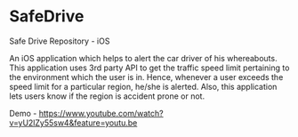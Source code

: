 SafeDrive
=========

Safe Drive Repository - iOS

An iOS application which helps to alert the car driver of his whereabouts. This application uses 3rd party API to get the traffic speed limit pertaining to the environment which the user is in. Hence, whenever a user exceeds the speed limit for a particular region, he/she is alerted. Also, this application lets users know if the region is accident prone or not.

Demo - https://www.youtube.com/watch?v=yU2lZy55sw4&feature=youtu.be
